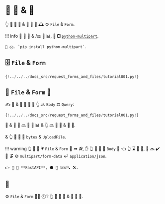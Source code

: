 # 📨 📨 &amp; 📁

👆 💪 🔬 📁 &amp; 📨 🏑 🎏 🕰 ⚙️ `File` &amp; `Form`.

!!! info
    📨 📂 📁 &amp; /⚖️ 📨 📊, 🥇 ❎ <a href="https://andrew-d.github.io/python-multipart/" class="external-link" target="_blank">`python-multipart`</a>.

    🤶 Ⓜ. `pip install python-multipart`.

## 🗄 `File` &amp; `Form`

```Python hl_lines="1"
{!../../../docs_src/request_forms_and_files/tutorial001.py!}
```

## 🔬 `File` &amp; `Form` 🔢

✍ 📁 &amp; 📨 🔢 🎏 🌌 👆 🔜 `Body` ⚖️ `Query`:

```Python hl_lines="8"
{!../../../docs_src/request_forms_and_files/tutorial001.py!}
```

📁 &amp; 📨 🏑 🔜 📂 📨 📊 &amp; 👆 🔜 📨 📁 &amp; 📨 🏑.

&amp; 👆 💪 📣 📁 `bytes` &amp; `UploadFile`.

!!! warning
    👆 💪 📣 💗 `File` &amp; `Form` 🔢 *➡ 🛠️*, ✋️ 👆 💪 🚫 📣 `Body` 🏑 👈 👆 ⌛ 📨 🎻, 📨 🔜 ✔️ 💪 🗜 ⚙️ `multipart/form-data` ↩️ `application/json`.

    👉 🚫 🚫 **FastAPI**, ⚫️ 🍕 🇺🇸🔍 🛠️.

## 🌃

⚙️ `File` &amp; `Form` 👯‍♂️ 🕐❔ 👆 💪 📨 💽 &amp; 📁 🎏 📨.
